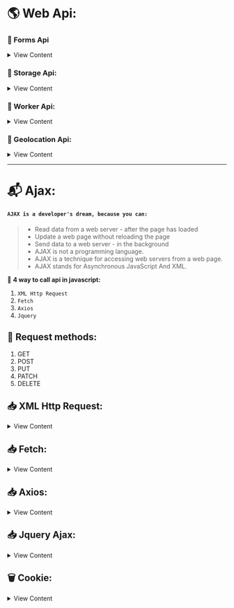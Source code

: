 # 🌎 Web Api:

### 🔐 Forms Api
<details>
<summary>View Content</summary>

```js
let btn = document.querySelector('#btn');
let input = document.querySelector('input');
let h1 = document.querySelector('h1');
btn.addEventListener("click", check);

if(input.validity.rangeOverflow){
  input.setCustomValidity("You have made a range error!");
}

function check() {
  if(!input.checkValidity()){
    h1.innerHTML = input.validationMessage;
  }
}


```
</details>

### 🔐 Storage Api:
<details>
<summary>View Content</summary>

```js
console.log(localStorage);
console.log(sessionStorage);

// set item as key value pair:
localStorage.setItem('userName','fazle rabbi');
let user_name = localStorage.getItem('userName');
console.log(user_name);

// set object in localStorage:
let data = {
  name : 'smith',
  age : 20,
  job : 'student'
};
// get object from localStorage:
localStorage.setItem('data',JSON.stringify(data));
let get_data = localStorage.getItem('data');
console.log(JSON.parse(get_data));
// localStorage.removeItem();
// localStorage.clear()
```
</details>

### 🔐 Worker Api:
<details>
<summary>View Content</summary>

```js
// ====================
// ====================
// main.js
let h1 = document.querySelector('h1');
let btn = document.querySelector('#btn');
let alert_btn = document.querySelector('#alr');
function start_worker(){
  if(Worker !== 'undefined'){
  w = new Worker('worker.js');
  w.onmessage = function (event){
    h1.innerHTML = event.data;
  };
}
else{
  alert('Your browser doesn\'t have worker api!');
}
}

btn.addEventListener("click", start_worker);
alert_btn.addEventListener("click", ()=>{
  alert('Hello');
});
// ====================
// ====================



// ====================
// ====================
// worker.js
let i = 0;
while(i < 100000000){
  i++;
}
postMessage(i);
// ====================
// ====================


```
</details>

### 🔐 Geolocation Api:
<details>
<summary>View Content</summary>

```js
let display = document.querySelector('h1');

// console.log(navigator);
if(navigator.geolocation){
  navigator.geolocation.getCurrentPosition(showPosition,showError);
}
else{
  alert('Your browser doesn\'t support geoLocation api');
}

function showPosition(position){
  display.innerHTML = `Latitude: ${position.coords.latitude} 
  Longitude: ${position.coords.longitude}
  `;
  console.log(position.coords.accuracy);
}

function showError(error) {
  switch (error.code) {
    case error.PERMISSION_DENIED:
      display.innerHTML = "User denied the request for Geolocation."
      break;
    case error.POSITION_UNAVAILABLE:
      display.innerHTML = "Location information is unavailable."
      break;
    case error.TIMEOUT:
      display.innerHTML = "The request to get user location timed out."
      break;
    case error.UNKNOWN_ERROR:
      display.innerHTML = "An unknown error occurred."
      break;
  }
}

```
</details>

---


# 📬 Ajax:

#### `AJAX is a developer's dream, because you can:`

> * Read data from a web server - after the page has loaded
> * Update a web page without reloading the page
> * Send data to a web server - in the background
> * AJAX is not a programming language.
> * AJAX is a technique for accessing web servers from a web page.
> * AJAX stands for Asynchronous JavaScript And XML.


🚦 **4 way to call api in javascript:**

1. ```XML Http Request```
2. ```Fetch```
2. ```Axios```
2. ```Jquery```

## 📍 Request methods:
1. GET
2. POST
3. PUT
4. PATCH
5. DELETE

## 📥 XML Http Request:
<details>
<summary>View Content</summary>

```js
// Xml Http Request:
const makeRequest = (method,url,data)=>{
  const xhr = new XMLHttpRequest();
  xhr.open(method,url);
  xhr.setRequestHeader('Content-Type','application/json');
  xhr.onload=()=>{
    let x = xhr.response;
    console.log(x);
  };
  xhr.onerror=()=>{
    console.log('Something webt wrong...!');
  };
  xhr.send(JSON.stringify(data));
};

const getData = () => {
  makeRequest('GET','https://jsonplaceholder.typicode.com/posts/1');
};
getData();

const send_data = () => {
  makeRequest('POST','https://jsonplaceholder.typicode.com/posts',{
    name : 'smith',
    age : 20,
    city : 'Us'
  });
};
send_data();


// =====================
// =====================
// Another way:
let xhr = new XMLHttpRequest();
xhr.open('GET','https://jsonplaceholder.typicode.com/posts/1');
xhr.setRequestHeader('Content-Type','application/json');
xhr.onreadystatechange = function() {
    if (this.readyState == 4 && this.status == 200) {
      console.log(this.responseText);
    }
  };
xhr.send();


```
</details>

## 📥 Fetch:
<details>
<summary>View Content</summary>

```js
// Getting data:
fetch('https://jsonplaceholder.typicode.com/posts/1')
  .then((response) => response.json())
  .then((json) => console.log(json));

// Posting or send data:
fetch('https://jsonplaceholder.typicode.com/posts', {
  method: 'POST',
  body: JSON.stringify({
    title: 'foo',
    body: 'bar',
    userId: 1,
  }),
  headers: {
    'Content-type': 'application/json; charset=UTF-8',
  },
})
  .then((response) => response.json())
  .then((json) => console.log(json));

```
</details>

## 📥 Axios:
<details>
<summary>View Content</summary>

```js
// Getting data:
axios.get('https://jsonplaceholder.typicode.com/posts/1')
.then(res=>{
  console.log(res);
  console.log(res.data);
})
.catch(err=>console.log(err));

// Posting data:
axios.post('https://jsonplaceholder.typicode.com/posts',{
  name : 'smith',
  age : 20
})
.then(res=>{
  console.log(res);
  console.log(res.data);
})
.catch(err=>console.log(err));

// with async and await:
const makeRequest = async(config) => {
  let res = await axios(config);
  res = res.data;
  return res;
};

const getData = () => {
  makeRequest('https://jsonplaceholder.typicode.com/posts/1')
  .then(res=>console.log(res))
  .catch(err=>console.log(err));
};
getData();
```
</details>

## 📥 Jquery Ajax:
<details>
<summary>View Content</summary>

```js
// Normal way:
$.ajax({
  url : 'https://jsonplaceholder.typicode.com/posts/1',
  method : 'GET'
})
.then(res=>console.log(res))
.catch(err=>console.log(err));

{
  // With function:
  const makeRequest = (url,method,data) => {
  $.ajax(url,method,data)
  .then(res=>{
    console.log(res);
    return res;
  })
  .catch(err=>console.log(err));
  };
  
  const getData = () => {
    makeRequest('https://jsonplaceholder.typicode.com/posts/1','GET');
  };
  getData();
}

// With async and await:
const makeRequest = async(url,method,data) => {
  let result = await $.ajax({
    url : url,
    method : method,
    data : data
  });
  return result;
};

const sendData = () => {
  makeRequest('https://jsonplaceholder.typicode.com/posts','POST',{
    name : 'smith'
  })
  .then(res=>console.log(res))
};
sendData();
```
</details>

## 🗑️ Cookie:
<details>
<summary>View Content</summary>

```js
document.cookie ='user=rabbi;expires=Sun, 04 Jun 2022 16:42:00 GMT';
console.log(document.cookie);
```
</details>
